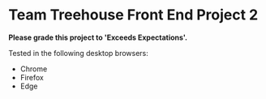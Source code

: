 # Team Treehouse Front End Project 2

**Please grade this project to 'Exceeds Expectations'.**

Tested in the following desktop browsers:

- Chrome
- Firefox
- Edge
